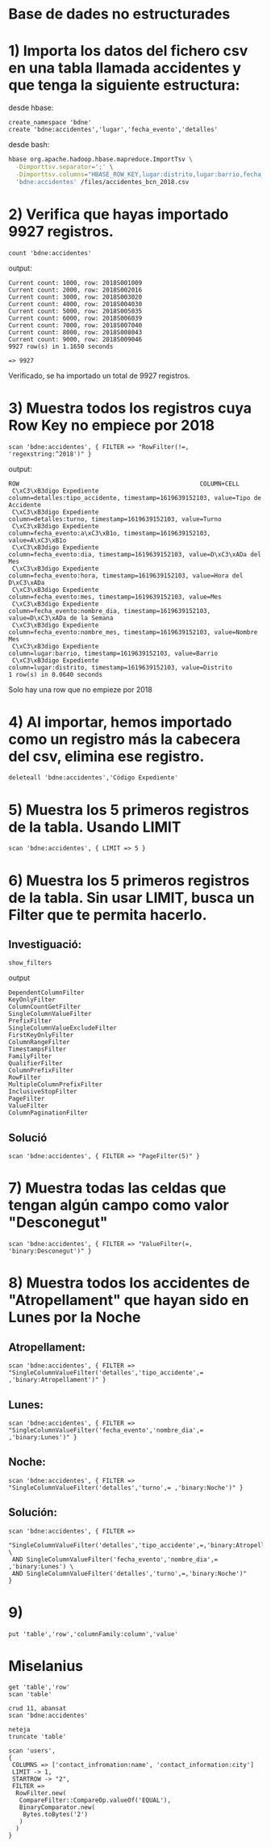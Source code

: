 # Base de dades no estructurades


# 1) Importa los datos del fichero csv en una tabla llamada **accidentes** y que tenga la siguiente estructura:

desde hbase:
```hbase
create_namespace 'bdne'
create 'bdne:accidentes','lugar','fecha_evento','detalles'
```

desde bash:
```bash
hbase org.apache.hadoop.hbase.mapreduce.ImportTsv \
  -Dimporttsv.separator=';' \
  -Dimporttsv.columns="HBASE_ROW_KEY,lugar:distrito,lugar:barrio,fecha_evento:nombre_dia,fecha_evento:año,fecha_evento:mes,fecha_evento:nombre_mes,fecha_evento:dia,fecha_evento:hora,detalles:turno,detalles:tipo_accidente" \
  'bdne:accidentes' /files/accidentes_bcn_2018.csv
```
<!--
```bash
echo lugar:{distrito,barrio} fecha_evento:{nombre_dia,año,mes,nombre_mes,dia,hora} detalles:{turno,tipo_accidente}
```
-->

# 2) Verifica que hayas importado 9927 registros.
```hbase
count 'bdne:accidentes'
```

output:
```output
Current count: 1000, row: 2018S001009
Current count: 2000, row: 2018S002016
Current count: 3000, row: 2018S003020
Current count: 4000, row: 2018S004030
Current count: 5000, row: 2018S005035
Current count: 6000, row: 2018S006039
Current count: 7000, row: 2018S007040
Current count: 8000, row: 2018S008043
Current count: 9000, row: 2018S009046
9927 row(s) in 1.1650 seconds

=> 9927
```
Verificado, se ha importado un total de 9927 registros.

# 3) Muestra todos los registros cuya Row Key no empiece por 2018
```hbase
scan 'bdne:accidentes', { FILTER => "RowFilter(!=, 'regexstring:^2018')" }
```

output:
```output
ROW                                                  COLUMN+CELL
 C\xC3\xB3digo Expediente                            column=detalles:tipo_accidente, timestamp=1619639152103, value=Tipo de Accidente
 C\xC3\xB3digo Expediente                            column=detalles:turno, timestamp=1619639152103, value=Turno
 C\xC3\xB3digo Expediente                            column=fecha_evento:a\xC3\xB1o, timestamp=1619639152103, value=A\xC3\xB1o
 C\xC3\xB3digo Expediente                            column=fecha_evento:dia, timestamp=1619639152103, value=D\xC3\xADa del Mes
 C\xC3\xB3digo Expediente                            column=fecha_evento:hora, timestamp=1619639152103, value=Hora del D\xC3\xADa
 C\xC3\xB3digo Expediente                            column=fecha_evento:mes, timestamp=1619639152103, value=Mes
 C\xC3\xB3digo Expediente                            column=fecha_evento:nombre_dia, timestamp=1619639152103, value=D\xC3\xADa de la Semana
 C\xC3\xB3digo Expediente                            column=fecha_evento:nombre_mes, timestamp=1619639152103, value=Nombre Mes
 C\xC3\xB3digo Expediente                            column=lugar:barrio, timestamp=1619639152103, value=Barrio
 C\xC3\xB3digo Expediente                            column=lugar:distrito, timestamp=1619639152103, value=Distrito
1 row(s) in 0.0640 seconds
```
Solo hay una row que no empieze por 2018

# 4) Al importar, hemos importado como un registro más la cabecera del csv, elimina ese registro.
```hbase
deleteall 'bdne:accidentes','Código Expediente'
```

# 5) Muestra los 5 primeros registros de la tabla. Usando LIMIT
```hbase
scan 'bdne:accidentes', { LIMIT => 5 }
```

# 6) Muestra los 5 primeros registros de la tabla. Sin usar LIMIT, busca un Filter que te permita hacerlo.
## Investiguació:
```hbase
show_filters
```

output
```output
DependentColumnFilter
KeyOnlyFilter
ColumnCountGetFilter
SingleColumnValueFilter
PrefixFilter
SingleColumnValueExcludeFilter
FirstKeyOnlyFilter
ColumnRangeFilter
TimestampsFilter
FamilyFilter
QualifierFilter
ColumnPrefixFilter
RowFilter
MultipleColumnPrefixFilter
InclusiveStopFilter
PageFilter
ValueFilter
ColumnPaginationFilter
```

## Solució
```hbase
scan 'bdne:accidentes', { FILTER => "PageFilter(5)" }
```

# 7) Muestra todas las celdas que tengan algún campo como valor "Desconegut"
```hbase
scan 'bdne:accidentes', { FILTER => "ValueFilter(=, 'binary:Desconegut')" }
```

# 8) Muestra todos los accidentes de "Atropellament" que hayan sido en Lunes por la Noche
## Atropellament:
```hbase
scan 'bdne:accidentes', { FILTER => "SingleColumnValueFilter('detalles','tipo_accidente',= ,'binary:Atropellament')" }
```

## Lunes:
```hbase
scan 'bdne:accidentes', { FILTER => "SingleColumnValueFilter('fecha_evento','nombre_dia',= ,'binary:Lunes')" }
```

## Noche:
```hbase
scan 'bdne:accidentes', { FILTER => "SingleColumnValueFilter('detalles','turno',= ,'binary:Noche')" }
```

## Solución:
```hbase
scan 'bdne:accidentes', { FILTER =>
    "SingleColumnValueFilter('detalles','tipo_accidente',=,'binary:Atropellament') \
 AND SingleColumnValueFilter('fecha_evento','nombre_dia',= ,'binary:Lunes') \
 AND SingleColumnValueFilter('detalles','turno',=,'binary:Noche')"
}
```

# 9)
```hbase
put 'table','row','columnFamily:column','value'
```


# Miselanius
```hbase
get 'table','row'
scan 'table'

crud 11, abansat
scan 'bdne:accidentes'

neteja
truncate 'table'

scan 'users',
{
 COLUMNS => ['contact_infromation:name', 'contact_information:city']
 LIMIT -> 1,
 STARTROW -> "2",
 FILTER =>
  RowFilter.new(
   CompareFilter::CompareOp.valueOf('EQUAL'),
   BinaryComparator.new(
    Bytes.toBytes('2')
   )
  )
}
```
